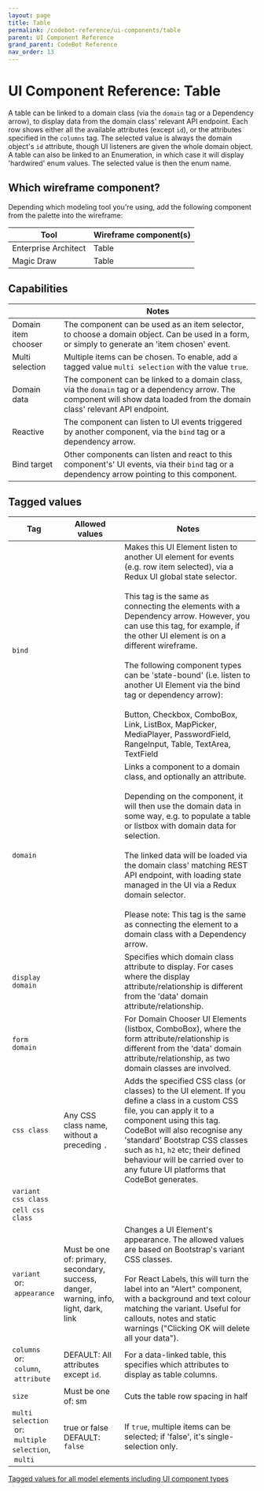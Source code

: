 ```yaml
---
layout: page
title: Table
permalink: /codebot-reference/ui-components/table
parent: UI Component Reference
grand_parent: CodeBot Reference
nav_order: 13
---
```


# UI Component Reference: Table

A table can be linked to a domain class (via the `domain` tag or a Dependency arrow), to display data from the domain class' relevant API endpoint. Each row shows either all the available attributes (except `id`), or the attributes specified in the `columns` tag. The selected value is always the domain object's `id` attribute, though UI listeners are given the whole domain object. A table can also be linked to an Enumeration, in which case it will display 'hardwired' enum values. The selected value is then the enum name.

## Which wireframe component?

Depending which modeling tool you're using, add the following component from the palette into the wireframe:

| Tool    |  Wireframe component(s) |
| ------- |  ---------------------- |
| Enterprise Architect | Table |
| Magic Draw | Table |


## Capabilities

|        |  Notes               |
| ------ |  ------------------- |
| Domain item chooser | The component can be used as an item selector, to choose a domain object. Can be used in a form, or simply to generate an 'item chosen' event. |
| Multi selection | Multiple items can be chosen. To enable, add a tagged value `multi selection` with the value `true`. |
| Domain data | The component can be linked to a domain class, via the `domain` tag or a dependency arrow. The component will show data loaded from the domain class' relevant API endpoint. |
| Reactive | The component can listen to UI events triggered by another component, via the `bind` tag or a dependency arrow. |
| Bind target | Other components can listen and react to this component's' UI events, via their `bind` tag or a dependency arrow pointing to this component. |


## Tagged values

| Tag      | Allowed values | Notes               |
| -------- | -------------- | ------------------- |
| `bind`  |  | Makes this UI Element listen to another UI element for events (e.g. row item selected), via a Redux UI global state selector.<br><br>This tag is the same as connecting the elements with a Dependency arrow. However, you can use this tag, for example, if the other UI element is on a different wireframe.<br><br>The following component types can be 'state-bound' (i.e. listen to another UI Element via the bind tag or dependency arrow): <br><br>Button, Checkbox, ComboBox, Link, ListBox, MapPicker, MediaPlayer, PasswordField, RangeInput, Table, TextArea, TextField |
| `domain`  |  | Links a component to a domain class, and optionally an attribute.<br><br>Depending on the component, it will then use the domain data in some way, e.g. to populate a table or listbox with domain data for selection.<br><br>The linked data will be loaded via the domain class' matching REST API endpoint, with loading state managed in the UI via a Redux domain selector.<br><br>Please note: This tag is the same as connecting the element to a domain class with a Dependency arrow. |
| `display domain`  |  | Specifies which domain class attribute to display.  For cases where the display attribute/relationship is different from the 'data' domain attribute/relationship. |
| `form domain`  |  | For Domain Chooser UI Elements (listbox, ComboBox), where the form attribute/relationship is different from the 'data' domain attribute/relationship, as two domain classes are involved. |
| `css class`  | Any CSS class name, without a preceding `.` | Adds the specified CSS class (or classes) to the UI element. If you define a class in a custom CSS file, you can apply it to a component using this tag. CodeBot will also recognise any 'standard' Bootstrap CSS classes such as `h1`, `h2` etc; their defined behaviour will be carried over to any future UI platforms that CodeBot generates. |
| `variant css class`  |  |  |
| `cell css class`  |  |  |
| `variant`<br>&nbsp;or:<br>&nbsp;`appearance`  | Must be one of: primary, secondary, success, danger, warning, info, light, dark, link | Changes a UI Element's appearance. The allowed values are based on Bootstrap's variant CSS classes.<br><br>For React Labels, this will turn the label into an "Alert" component, with a background and text colour matching the variant. Useful for callouts, notes and static warnings ("Clicking OK will delete all your data"). |
| `columns`<br>&nbsp;or:<br>&nbsp;`column`, <br>&nbsp;`attribute`  |  DEFAULT: All attributes except `id`. | For a data-linked table, this specifies which attributes to display as table columns. |
| `size`  | Must be one of: sm | Cuts the table row spacing in half |
| `multi selection`<br>&nbsp;or:<br>&nbsp;`multiple selection`, <br>&nbsp;`multi`  | true or false DEFAULT: `false` | If `true`, multiple items can be selected; if 'false', it's single-selection only. |

[Tagged values for all model elements including UI component types](../tagged-values)

